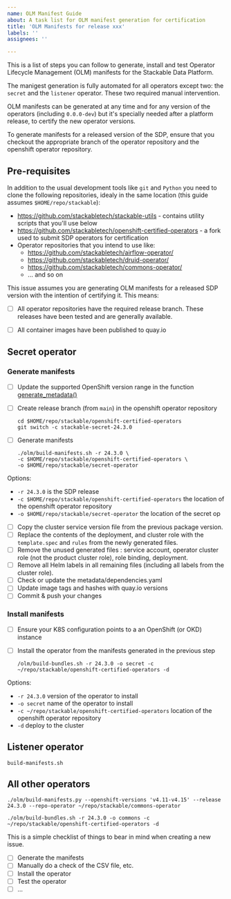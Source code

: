 ```yaml
---
name: OLM Manifest Guide
about: A task list for OLM manifest generation for certification
title: 'OLM Manifests for release xxx'
labels: ''
assignees: ''

---
```


This is a list of steps you can follow to generate, install and test Operator Lifecycle Management (OLM) manifests for the Stackable Data Platform.

The manigest generation is fully automated for all operators except two: the `secret` and the `listener` operator. These two required manual intervention.

OLM manifests can be generated at any time and for any version of the operators (including `0.0.0-dev`) but it's specially needed after a platform release, to certify the new operator versions.

To generate manifests for a released version of the SDP, ensure that you checkout the appropriate branch of the operator repository and the openshift operator repository.

## Pre-requisites

In addition to the usual development tools like `git` and `Python` you need to clone the following repositories, idealy in the same location (this guide assumes `$HOME/repo/stackable`):

* https://github.com/stackabletech/stackable-utils - contains utility scripts that you'll use below
* https://github.com/stackabletech/openshift-certified-operators - a fork used to submit SDP operators for certification
* Operator repositories that you intend to use like:
  * https://github.com/stackabletech/airflow-operator/
  * https://github.com/stackabletech/druid-operator/
  * https://github.com/stackabletech/commons-operator/
  * ... and so on

This issue assumes you are generating OLM manifests for a released SDP version with the intention of certifying it. This means:

- [ ] All operator repositories have the required release branch. These releases have been tested and are generally available.
- [ ] All container images have been published to quay.io


## Secret operator

### Generate manifests

- [ ] Update the supported OpenShift version range in the function [generate_metadata()](https://github.com/stackabletech/stackable-utils/blob/273ec983d6c0b1ea1852d9633ed56b8123054b39/olm/build-manifests.sh#L39) 
- [ ] Create release branch (from `main`) in the openshift operator repository

      cd $HOME/repo/stackable/openshift-certified-operators
      git switch -c stackable-secret-24.3.0
      
- [ ] Generate manifests
      
      ./olm/build-manifests.sh -r 24.3.0 \
      -c $HOME/repo/stackable/openshift-certified-operators \
      -o $HOME/repo/stackable/secret-operator

Options:
* `-r 24.3.0` is the SDP release
* `-c $HOME/repo/stackable/openshift-certified-operators` the location of the openshift operator repository
* `-o $HOME/repo/stackable/secret-operator` the location of the secret op

- [ ] Copy the cluster service version file from the previous package version.
- [ ] Replace the contents of the deployment, and cluster role with the `template.spec` and `rules` from the newly generated files.
- [ ] Remove the unused generated files : service account, operator cluster role (not the product cluster role), role binding, deployment.
- [ ] Remove all Helm labels in all remaining files (including all labels from the cluster role).
- [ ] Check or update the metadata/dependencies.yaml
- [ ] Update image tags and hashes with quay.io versions
- [ ] Commit & push your changes

### Install manifests

- [ ] Ensure your K8S configuration points to a an OpenShift (or OKD) instance
- [ ] Install the operator from the manifests generated in the previous step

      /olm/build-bundles.sh -r 24.3.0 -o secret -c ~/repo/stackable/openshift-certified-operators -d

Options:
* `-r 24.3.0` version of the operator to install
* `-o secret` name of the operator to install
* `-c ~/repo/stackable/openshift-certified-operators` location of the openshift operator repository
* `-d` deploy to the cluster

  
## Listener operator

    build-manifests.sh

## All other operators

    ./olm/build-manifests.py --openshift-versions 'v4.11-v4.15' --release 24.3.0 --repo-operator ~/repo/stackable/commons-operator

    ./olm/build-bundles.sh -r 24.3.0 -o commons -c ~/repo/stackable/openshift-certified-operators -d

This is a simple checklist of things to bear in mind when creating a new issue.

- [ ] Generate the manifests
- [ ] Manually do a check of the CSV file, etc.
- [ ] Install the operator
- [ ] Test the operator
- [ ] ...
